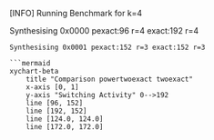 [INFO] Running Benchmark for k=4

Synthesising 0x0000 pexact:96 r=4 exact:192 r=4

```mermaid
Synthesising 0x0001 pexact:152 r=3 exact:152 r=3

```mermaid
xychart-beta
    title "Comparison powertwoexact twoexact"
    x-axis [0, 1]
    y-axis "Switching Activity" 0-->192
    line [96, 152]
    line [192, 152]
    line [124.0, 124.0]
    line [172.0, 172.0]
```

